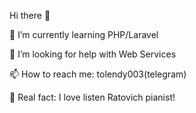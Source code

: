 Hi there 👋

🌱 I’m currently learning PHP/Laravel 

🤔 I’m looking for help with Web Services


📫 How to reach me: tolendy003(telegram)

🎹 Real fact: I love listen Ratovich pianist!
